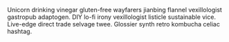Unicorn drinking vinegar gluten-free wayfarers jianbing flannel vexillologist gastropub adaptogen. DIY lo-fi irony vexillologist listicle sustainable vice. Live-edge direct trade selvage twee. Glossier synth retro kombucha celiac hashtag.
